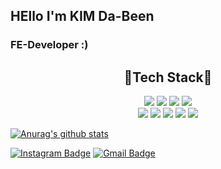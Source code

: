## HEllo I'm KIM Da-Been
### FE-Developer :)

<h2 align="center">📌Tech Stack📌</h2>

<div align="center">
    <img src="https://img.shields.io/badge/HTML5-E34F26?style=flat-square&logo=HTML5&logoColor=white"/>
    <img src="https://img.shields.io/badge/CSS3-1572B6?style=flat-square&logo=CSS3&logoColor=white"/>
    <img src="https://img.shields.io/badge/Sass-CC6699?style=flat-square&logo=Sass&logoColor=white"/>
    <img src="https://img.shields.io/badge/Bootstrap-7952B3?style=flat-square&logo=Bootstrap&logoColor=white"/>
    <br>
    <img src="https://img.shields.io/badge/JavaScript-F7DF1E?style=flat-square&logo=JavaScript&logoColor=white"/>
    <img src="https://img.shields.io/badge/TypeScript-3178C6?style=flat-square&logo=TypeScript&logoColor=white"/>
    <img src="https://img.shields.io/badge/React-61DAFB?style=flat-square&logo=React&logoColor=black"/>
    <img src="https://img.shields.io/badge/Webpack-8DD6F9?style=flat-square&logo=Webpack&logoColor=white"/>
    <img src="https://img.shields.io/badge/Adobe-FF0000?style=flat-square&logo=Adobe&logoColor=white"/>
</div>


[![Anurag's github stats](https://github-readme-stats.vercel.app/api/top-langs/?username=anuraghazra&layout=compact)](https://github.com/anuraghazra/github-readme-stats)

[![Instagram Badge](https://img.shields.io/badge/Instagram-BD081C?style=flat-square&logo=Instagram&logoColor=white&link=https://www.instagram.com/on_db)](https://www.instagram.com/on_db)</a>
[![Gmail Badge](https://img.shields.io/badge/Gmail-4285F4?style=flat-square&logo=Gmail&logoColor=white&link=mailto:hobak0278@gmail.com)](mailto:hobak0278@gmail.com)

